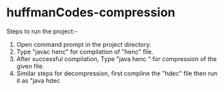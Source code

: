 # huffmanCodes-compression
Steps to run the project:-
1. Open command prompt in the project directory.
2. Type "javac henc" for compilation of "henc" file.
3. After successful compilation, Type "java henc <filename>" for compression of the given file.
4. Similar steps for decompression, first compline the "hdec" file then run it as "java hdec <filename>
